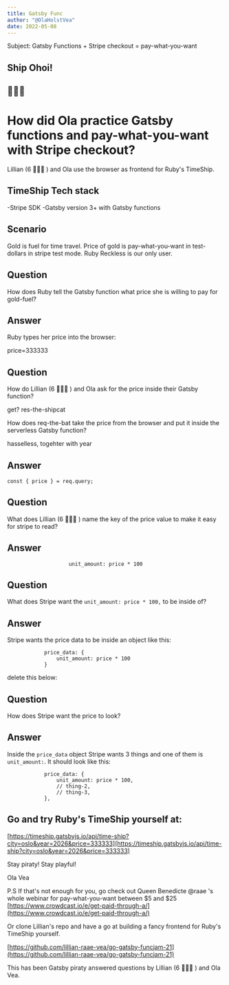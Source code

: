 ```yaml
---
title: Gatsby Func
author: "@OlaHolstVea"
date: 2022-05-08
---
```


Subject: Gatsby Functions + Stripe checkout = pay-what-you-want

## Ship Ohoi!

## 👋😺⛵

# How did Ola practice Gatsby functions and pay-what-you-want with Stripe checkout?

Lillian (6 🏴‍☠️👸 ) and Ola use the browser as frontend for Ruby's TimeShip.

## TimeShip Tech stack

-Stripe SDK
-Gatsby version 3+ with Gatsby functions

## Scenario

Gold is fuel for time travel.
Price of gold is pay-what-you-want in test-dollars in stripe test mode.
Ruby Reckless is our only user.

## Question

How does Ruby tell the Gatsby function what price she is willing to pay for gold-fuel?

## Answer

Ruby types her price into the browser:

price=333333

## Question

How do Lillian (6 🏴‍☠️👸 ) and Ola ask for the price inside their Gatsby function?

get?
res-the-shipcat

How does req-the-bat take the price from the browser and put it inside the serverless Gatsby function?

hasselless, togehter with year

## Answer

```
const { price } = req.query;
```

## Question

What does Lillian (6 🏴‍☠️👸 ) name the key of the price value to make it easy for stripe to read?

## Answer

```
                    unit_amount: price * 100
```

## Question

What does Stripe want the `unit_amount: price * 100,` to be inside of?

## Answer

Stripe wants the price data to be inside an object like this:

```
            price_data: {
                unit_amount: price * 100
            }
```

delete this below:

## Question

How does Stripe want the price to look?

## Answer

Inside the `price_data` object Stripe wants 3 things and one of them is `unit_amount:`. It should look like this:

                price_data: {
                    unit_amount: price * 100,
                    // thing-2,
                    // thing-3,
                },

## Go and try Ruby's TimeShip yourself at:

[https://timeship.gatsbyjs.io/api/time-ship?city=oslo&year=2026&price=333333](https://timeship.gatsbyjs.io/api/time-ship?city=oslo&year=2026&price=333333)

Stay piraty!
Stay playful!

Ola Vea

P.S
If that's not enough for you, go check out Queen Benedicte @raae 's whole webinar for pay-what-you-want between $5 and $25
[https://www.crowdcast.io/e/get-paid-through-a/](https://www.crowdcast.io/e/get-paid-through-a/)

Or clone Lillian's repo and have a go at building a fancy frontend for Ruby's TimeShip yourself.

[https://github.com/lillian-raae-vea/go-gatsby-funcjam-21](https://github.com/lillian-raae-vea/go-gatsby-funcjam-21)

This has been Gatsby piraty answered questions by Lillian (6 🏴‍☠️👸 ) and Ola Vea.
